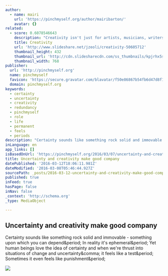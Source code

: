 ```yaml
---
author:
  - name: mairi
    url: 'https://pinchmyself.org/author/mairibarton/'
    avatar: {}
related:
  - score: 0.6078546643
    description: "Creativity isn't just for artists, musicians, writers, and designers. We all have the ability to be excellent creative thinkers. - https://www.milestechnologi..."
    title: Creativity
    url: 'http://www.slideshare.net/jzeoli/creativity-50605712'
    thumbnail_height: 432
    thumbnail_url: 'http://cdn.slidesharecdn.com/ss_thumbnails/kpjrhx5stgaqoaesnh7r-signature-3f945d39ba23dd9cfcfd3fee5874bd5293c55aa2180b30512d3379a1f65479ee-poli-150716175148-lva1-app6892-thumbnail-4.jpg?cb=1438021298'
    thumbnail_width: 768
publisher:
  url: 'http://pinchmyself.org'
  name: pinchmyself
  favicon: 'https://secure.gravatar.com/blavatar/f50e86867b54fb6d47d8f1b0564098ff?s=16'
  domain: pinchmyself.org
keywords:
  - certainty
  - uncertainty
  - creativity
  - redundancy
  - pinchmyself
  - role
  - life
  - permanent
  - feels
  - periods
description: "Certainty sounds like something rock solid and immovable - something upon which you can depend. In reality it's ephemeral. Yet human beings love the idea of certainty and when we're thrust into situations of change and uncertainty, it feels like a test. Sometimes it even feels like punishment."
inLanguage: en
app_links: []
isBasedOnUrl: 'https://pinchmyself.org/2016/03/07/uncertainty-and-creativity/'
title: Uncertainty and creativity make good company
datePublished: '2016-03-12T18:06:11.981Z'
dateModified: '2016-03-08T05:46:44.927Z'
sourcePath: _posts/2016-03-12-uncertainty-and-creativity-make-good-company.md
published: true
inFeed: true
hasPage: false
inNav: false
_context: 'http://schema.org'
_type: MediaObject

---
```

<article style=""><h1>Uncertainty and creativity make good company</h1><p>Certainty sounds like something rock solid and immovable - something upon which you can depend&amp;period; In reality it's ephemeral&amp;period; Yet human beings love the idea of certainty and when we're thrust into situations of change and uncertainty&amp;comma; it feels like a test&amp;period; Sometimes it even feels like punishment&amp;period;</p><img src="https://pinchmyself.files.wordpress.com/2016/03/img_3393-1pinchmyself.jpg?w=580&amp;h=362&amp;crop=1" /></article>